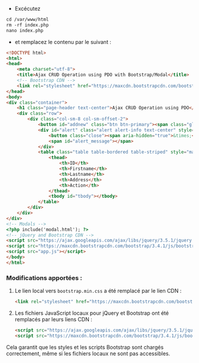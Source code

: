 - Excécutez

```html
cd /var/www/html
rm -rf index.php
nano index.php
```

- et remplacez le contenu par le suivant :

```html
<!DOCTYPE html>
<html>
<head>
	<meta charset="utf-8">
	<title>Ajax CRUD Operation using PDO with Bootstrap/Modal</title>
	<!-- Bootstrap CDN -->
	<link rel="stylesheet" href="https://maxcdn.bootstrapcdn.com/bootstrap/3.4.1/css/bootstrap.min.css">
</head>
<body>
<div class="container">
	<h1 class="page-header text-center">Ajax CRUD Operation using PDO</h1>
	<div class="row">
		<div class="col-sm-8 col-sm-offset-2">
			<button id="addnew" class="btn btn-primary"><span class="glyphicon glyphicon-plus"></span> New</button>
            <div id="alert" class="alert alert-info text-center" style="margin-top:20px; display:none;">
            	<button class="close"><span aria-hidden="true">&times;</span></button>
                <span id="alert_message"></span>
            </div>  
			<table class="table table-bordered table-striped" style="margin-top:20px;">
				<thead>
					<th>ID</th>
					<th>Firstname</th>
					<th>Lastname</th>
					<th>Address</th>
					<th>Action</th>
				</thead>
				<tbody id="tbody"></tbody>
			</table>
		</div>
	</div>
</div>
<!-- Modals -->
<?php include('modal.html'); ?>
<!-- jQuery and Bootstrap CDN -->
<script src="https://ajax.googleapis.com/ajax/libs/jquery/3.5.1/jquery.min.js"></script>
<script src="https://maxcdn.bootstrapcdn.com/bootstrap/3.4.1/js/bootstrap.min.js"></script>
<script src="app.js"></script>
</body>
</html>
```

### Modifications apportées :
1. Le lien local vers `bootstrap.min.css` a été remplacé par le lien CDN :  
   ```html
   <link rel="stylesheet" href="https://maxcdn.bootstrapcdn.com/bootstrap/3.4.1/css/bootstrap.min.css">
   ```

2. Les fichiers JavaScript locaux pour jQuery et Bootstrap ont été remplacés par leurs liens CDN :  
   ```html
   <script src="https://ajax.googleapis.com/ajax/libs/jquery/3.5.1/jquery.min.js"></script>
   <script src="https://maxcdn.bootstrapcdn.com/bootstrap/3.4.1/js/bootstrap.min.js"></script>
   ```

Cela garantit que les styles et les scripts Bootstrap sont chargés correctement, même si les fichiers locaux ne sont pas accessibles.
